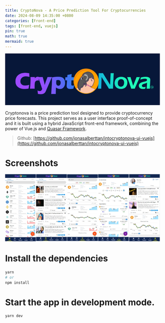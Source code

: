 ```yaml
---
title: CryptoNova - A Price Prediction Tool For Cryptocurrencies
date: 2024-08-09 14:35:00 +0800
categories: [Front-end]
tags: [front-end, vuejs]
pin: true
math: true
mermaid: true
---
```


![CyptoNova Logo](/assets/img/CryptoNova/cryptonova-logo.png)

Cryptonova is a price prediction tool designed to provide cryptocurrency price forecasts. This project serves as a user interface proof-of-concept and it is built using a hybrid JavaScript front-end framework, combining the power of Vue.js and [Quasar Framework](https://quasar.dev/).

> Github: [https://github.com/jonasalberttan/intocryptonova-ui-vuejs](https://github.com/jonasalberttan/intocryptonova-ui-vuejs)

# Screenshots
<div style="display: flex; justify-content: space-between; align-items: center;">
  <img src="/assets/img/CryptoNova/Tab-Coins.JPG" alt="Tab-Coins" width="100" height="218" />
  <img src="/assets/img/CryptoNova/Tab-News.JPG" alt="Tab-News" width="100" height="218" />
  <img src="/assets/img/CryptoNova/Tab-Watchlist.JPG" alt="Tab-Watchlist" width="100" height="218" />
  <img src="/assets/img/CryptoNova/Tab-Insights.JPG" alt="Tab-Insights" width="100" height="218" />
  <img src="/assets/img/CryptoNova/Tab-Profile.JPG" alt="Tab-Profile" width="100" height="218" />
</div>

# Install the dependencies
```bash
yarn
# or
npm install
```
# Start the app in development mode.

```bash
yarn dev
```
